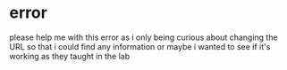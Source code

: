 # error

please help me with this error as i only being curious about changing the URL so that i could find any information or maybe i wanted to see if it's working as they
taught in the lab 
